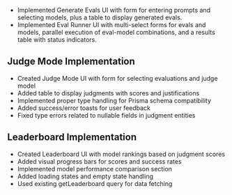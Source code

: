 - Implemented Generate Evals UI with form for entering prompts and selecting models, plus a table to display generated evals.
- Implemented Eval Runner UI with multi-select forms for evals and models, parallel execution of eval-model combinations, and a results table with status indicators.

## Judge Mode Implementation
- Created Judge Mode UI with form for selecting evaluations and judge model
- Added table to display judgments with scores and justifications
- Implemented proper type handling for Prisma schema compatibility
- Added success/error toasts for user feedback
- Fixed type errors related to nullable fields in judgment entities 

## Leaderboard Implementation
- Created Leaderboard UI with model rankings based on judgment scores
- Added visual progress bars for scores and success rates
- Implemented model performance comparison section
- Added loading states and empty state handling
- Used existing getLeaderboard query for data fetching 